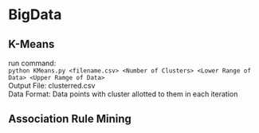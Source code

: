# BigData
## K-Means
 run command:  
 `python KMeans.py <filename.csv> <Number of Clusters> <Lower Range of Data> <Upper Ramge of Data>`  
 Output File: clusterred.csv  
 Data Format: Data points with cluster allotted to them in each iteration

## Association Rule Mining
